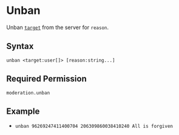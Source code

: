 # Unban

Unban [`target`](../../../reference/object-types.md#user) from the server for `reason`.

## Syntax

`unban <target:user[]> [reason:string...]`

## Required Permission

`moderation.unban`

## Example

- `unban 96269247411400704 206309860038410240 All is forgiven`

